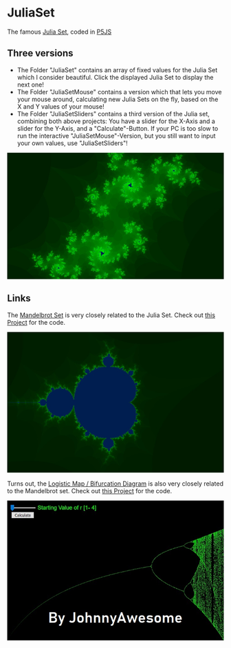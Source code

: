 # JuliaSet
The famous [Julia Set](https://en.wikipedia.org/wiki/Julia_set), coded in [P5JS](https://p5js.org/)

## Three versions

- The Folder "JuliaSet" contains an array of fixed values for the Julia Set which I consider beautiful. Click the displayed Julia Set to display the next one!
- The Folder "JuliaSetMouse" contains a version which that lets you move your mouse around, calculating new Julia Sets on the fly, based on the X and Y values of your mouse!
- The Folder "JuliaSetSliders" contains a third version of the Julia set, combining both above projects: You have a slider for the X-Axis and a slider for the Y-Axis, and a "Calculate"-Button. If your PC is too slow to run the interactive "JuliaSetMouse"-Version, but you still want to input your own values, use "JuliaSetSliders"!

![Julia Set](https://raw.githubusercontent.com/johnnyawesome/JuliaSet/main/JuliaSet/DemoImages/JuliaSet.jpg)

## Links

The  [Mandelbrot Set](https://github.com/johnnyawesome/Mandelbrot) is very closely related to the Julia Set. Check out [this Project](https://github.com/johnnyawesome/Mandelbrot)
for the code.

![Mandelbrot Set](https://raw.githubusercontent.com/johnnyawesome/Mandelbrot/main/Mandelbrot/DemoImages/Mandelbrot%20Set.jpg)
 
Turns out, the [Logistic Map / Bifurcation Diagram](https://github.com/johnnyawesome/LogisticMap) is also very closely related to the Mandelbrot set. Check out [this Project](https://github.com/johnnyawesome/LogisticMap) for the code.

![Logistic Map](https://raw.githubusercontent.com/johnnyawesome/LogisticMap/master/LogisticMapSlider/DemoImages/LogisticMapSlider1.jpg)
